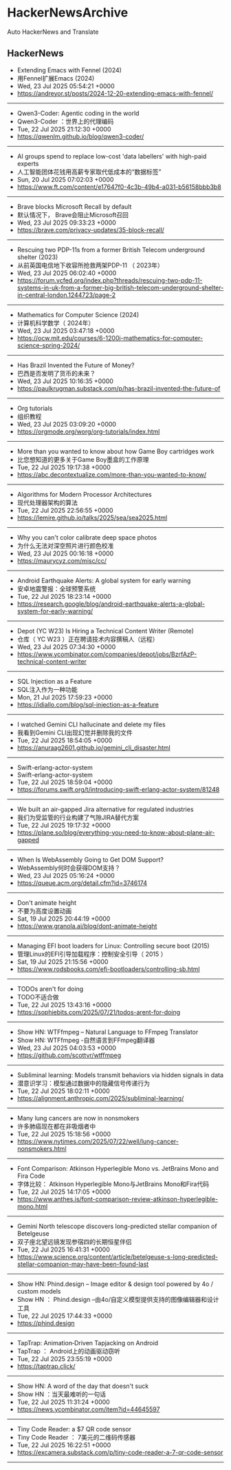 # HackerNewsArchive
Auto HackerNews and Translate

## HackerNews
* Extending Emacs with Fennel (2024)
* 用Fennel扩展Emacs (2024)
* Wed, 23 Jul 2025 05:54:21 +0000
* https://andreyor.st/posts/2024-12-20-extending-emacs-with-fennel/
----
* Qwen3-Coder: Agentic coding in the world
* Qwen3-Coder ：世界上的代理编码
* Tue, 22 Jul 2025 21:12:30 +0000
* https://qwenlm.github.io/blog/qwen3-coder/
----
* AI groups spend to replace low-cost 'data labellers' with high-paid experts
* 人工智能团体花钱用高薪专家取代低成本的“数据标签”
* Sun, 20 Jul 2025 07:02:03 +0000
* https://www.ft.com/content/e17647f0-4c3b-49b4-a031-b56158bbb3b8
----
* Brave blocks Microsoft Recall by default
* 默认情况下， Brave会阻止Microsoft召回
* Wed, 23 Jul 2025 09:33:23 +0000
* https://brave.com/privacy-updates/35-block-recall/
----
* Rescuing two PDP-11s from a former British Telecom underground shelter (2023)
* 从前英国电信地下收容所抢救两架PDP-11 （ 2023年）
* Wed, 23 Jul 2025 06:02:40 +0000
* https://forum.vcfed.org/index.php?threads/rescuing-two-pdp-11-systems-in-uk-from-a-former-big-british-telecom-underground-shelter-in-central-london.1244723/page-2
----
* Mathematics for Computer Science (2024)
* 计算机科学数学（ 2024年）
* Wed, 23 Jul 2025 03:47:18 +0000
* https://ocw.mit.edu/courses/6-1200j-mathematics-for-computer-science-spring-2024/
----
* Has Brazil Invented the Future of Money?
* 巴西是否发明了货币的未来？
* Wed, 23 Jul 2025 10:16:35 +0000
* https://paulkrugman.substack.com/p/has-brazil-invented-the-future-of
----
* Org tutorials
* 组织教程
* Wed, 23 Jul 2025 03:09:20 +0000
* https://orgmode.org/worg/org-tutorials/index.html
----
* More than you wanted to know about how Game Boy cartridges work
* 比您想知道的更多关于Game Boy墨盒的工作原理
* Tue, 22 Jul 2025 19:17:38 +0000
* https://abc.decontextualize.com/more-than-you-wanted-to-know/
----
* Algorithms for Modern Processor Architectures
* 现代处理器架构的算法
* Tue, 22 Jul 2025 22:56:55 +0000
* https://lemire.github.io/talks/2025/sea/sea2025.html
----
* Why you can't color calibrate deep space photos
* 为什么无法对深空照片进行颜色校准
* Wed, 23 Jul 2025 00:16:18 +0000
* https://maurycyz.com/misc/cc/
----
* Android Earthquake Alerts: A global system for early warning
* 安卓地震警报：全球预警系统
* Tue, 22 Jul 2025 18:23:14 +0000
* https://research.google/blog/android-earthquake-alerts-a-global-system-for-early-warning/
----
* Depot (YC W23) Is Hiring a Technical Content Writer (Remote)
* 仓库（ YC W23 ）正在聘请技术内容撰稿人（远程）
* Wed, 23 Jul 2025 07:34:30 +0000
* https://www.ycombinator.com/companies/depot/jobs/BzrfAzP-technical-content-writer
----
* SQL Injection as a Feature
* SQL注入作为一种功能
* Mon, 21 Jul 2025 17:59:23 +0000
* https://idiallo.com/blog/sql-injection-as-a-feature
----
* I watched Gemini CLI hallucinate and delete my files
* 我看到Gemini CLI出现幻觉并删除我的文件
* Tue, 22 Jul 2025 18:54:05 +0000
* https://anuraag2601.github.io/gemini_cli_disaster.html
----
* Swift-erlang-actor-system
* Swift-erlang-actor-system
* Tue, 22 Jul 2025 18:59:04 +0000
* https://forums.swift.org/t/introducing-swift-erlang-actor-system/81248
----
* We built an air-gapped Jira alternative for regulated industries
* 我们为受监管的行业构建了气隙JIRA替代方案
* Tue, 22 Jul 2025 19:17:32 +0000
* https://plane.so/blog/everything-you-need-to-know-about-plane-air-gapped
----
* When Is WebAssembly Going to Get DOM Support?
* WebAssembly何时会获得DOM支持？
* Wed, 23 Jul 2025 05:16:24 +0000
* https://queue.acm.org/detail.cfm?id=3746174
----
* Don't animate height
* 不要为高度设置动画
* Sat, 19 Jul 2025 20:44:19 +0000
* https://www.granola.ai/blog/dont-animate-height
----
* Managing EFI boot loaders for Linux: Controlling secure boot (2015)
* 管理Linux的EFI引导加载程序：控制安全引导（ 2015 ）
* Sat, 19 Jul 2025 21:15:56 +0000
* https://www.rodsbooks.com/efi-bootloaders/controlling-sb.html
----
* TODOs aren't for doing
* TODO不适合做
* Tue, 22 Jul 2025 13:43:16 +0000
* https://sophiebits.com/2025/07/21/todos-arent-for-doing
----
* Show HN: WTFfmpeg – Natural Language to FFmpeg Translator
* Show HN: WTFfmpeg -自然语言到FFmpeg翻译器
* Wed, 23 Jul 2025 04:03:53 +0000
* https://github.com/scottvr/wtffmpeg
----
* Subliminal learning: Models transmit behaviors via hidden signals in data
* 潜意识学习：模型通过数据中的隐藏信号传递行为
* Tue, 22 Jul 2025 18:02:11 +0000
* https://alignment.anthropic.com/2025/subliminal-learning/
----
* Many lung cancers are now in nonsmokers
* 许多肺癌现在都在非吸烟者中
* Tue, 22 Jul 2025 15:18:56 +0000
* https://www.nytimes.com/2025/07/22/well/lung-cancer-nonsmokers.html
----
* Font Comparison: Atkinson Hyperlegible Mono vs. JetBrains Mono and Fira Code
* 字体比较： Atkinson Hyperlegible Mono与JetBrains Mono和Fira代码
* Tue, 22 Jul 2025 14:17:05 +0000
* https://www.anthes.is/font-comparison-review-atkinson-hyperlegible-mono.html
----
* Gemini North telescope discovers long-predicted stellar companion of Betelgeuse
* 双子座北望远镜发现参宿四的长期恒星伴侣
* Tue, 22 Jul 2025 16:41:31 +0000
* https://www.science.org/content/article/betelgeuse-s-long-predicted-stellar-companion-may-have-been-found-last
----
* Show HN: Phind.design – Image editor & design tool powered by 4o / custom models
* Show HN ： Phind.design –由4o/自定义模型提供支持的图像编辑器和设计工具
* Tue, 22 Jul 2025 17:44:33 +0000
* https://phind.design
----
* TapTrap: Animation‑Driven Tapjacking on Android
* TapTrap ： Android上的动画驱动窃听
* Tue, 22 Jul 2025 23:55:19 +0000
* https://taptrap.click/
----
* Show HN: A word of the day that doesn't suck
* Show HN ：当天最难听的一句话
* Tue, 22 Jul 2025 11:31:24 +0000
* https://news.ycombinator.com/item?id=44645597
----
* Tiny Code Reader: a $7 QR code sensor
* Tiny Code Reader ： 7美元的二维码传感器
* Tue, 22 Jul 2025 16:22:51 +0000
* https://excamera.substack.com/p/tiny-code-reader-a-7-qr-code-sensor
----

